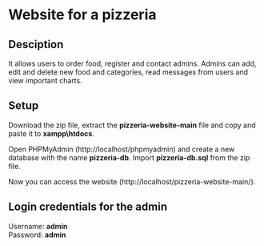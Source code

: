 # Website for a pizzeria

## Desciption

It allows users to order food, register and contact admins. Admins can add, edit and delete new food and categories, read messages from users and view important charts.

## Setup

Download the zip file, extract the **pizzeria-website-main** file and copy and paste it to **xampp\htdocs**.

Open PHPMyAdmin (http://localhost/phpmyadmin) and create a new database with the name **pizzeria-db**.
Import **pizzeria-db.sql** from the zip file.

Now you can access the website (http://localhost/pizzeria-website-main/).

## Login credentials for the admin

Username: **admin**<br>
Password: **admin**
